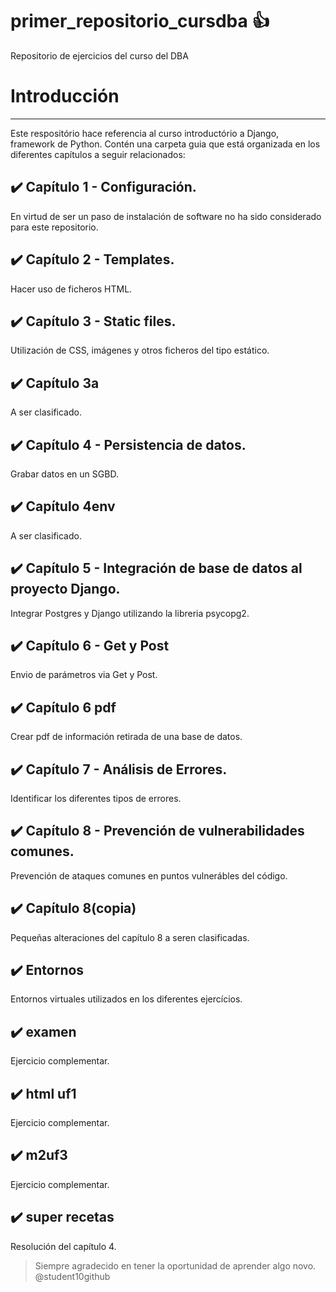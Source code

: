 # primer_repositorio_cursdba 👍 
Repositorio de ejercicios del curso del DBA


# Introducción 
---
Este respositório hace referencia al curso introductório a Django, framework de Python.
Contén una carpeta guia que está organizada en los diferentes capítulos a seguir relacionados:


## ✔️ Capítulo 1 - Configuración. 
En virtud de ser un paso de instalación de software no ha sido considerado para este repositorio.


## ✔️ Capítulo 2 - Templates. 
Hacer uso de ficheros HTML.


## ✔️ Capítulo 3 - Static files. 
Utilización de CSS, imágenes y otros ficheros del tipo estático.


## ✔️ Capítulo 3a 
A ser clasificado.


## ✔️ Capítulo 4 - Persistencia de datos. 
Grabar datos en un SGBD.


## ✔️ Capítulo 4env 
A ser clasificado.


## ✔️ Capítulo 5 - Integración de base de datos al proyecto Django. 
Integrar Postgres y Django utilizando la libreria psycopg2.


## ✔️ Capítulo 6 - Get y Post 
Envio de parámetros via Get y Post.


## ✔️ Capítulo 6 pdf 
Crear pdf de información retirada de una base de datos.


## ✔️ Capítulo 7 - Análisis de Errores. 
Identificar los diferentes tipos de errores.


## ✔️ Capítulo 8 - Prevención de vulnerabilidades comunes. 
Prevención de ataques comunes en puntos vulnerábles del código.


## ✔️ Capítulo 8(copia) 
Pequeñas alteraciones del capítulo 8 a seren clasificadas.


## ✔️ Entornos 
Entornos virtuales utilizados en los diferentes ejercícios.


## ✔️ examen 
Ejercicio complementar.


## ✔️ html uf1 
Ejercicio complementar.


## ✔️ m2uf3 
Ejercicio complementar.


## ✔️ super recetas 
Resolución del capítulo 4.


>Siempre agradecido en tener la oportunidad de aprender algo novo.
>@student10github

